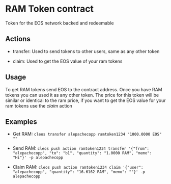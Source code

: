 # RAM Token contract
Token for the EOS network backed and redeemable

## Actions

* transfer: 
Used to send tokens to other users, same as any other token

* claim: Used to get the EOS value of your ram tokens

## Usage

To get RAM tokens send EOS to the contract address. Once you have RAM tokens you can used it as any other token. The price for this token will be similar or identical to the ram price, if you want to get the EOS value for your ram tokens use the _claim_ action

## Examples

- Get RAM: `cleos transfer alepachecopp ramtoken1234 "1000.0000 EOS" ""`

- Send RAM: `cleos push action ramtoken1234 transfer '{"from": "alepachecopp", "to": "b1", "quantity": "1.0000 RAM", "memo": "Hi"}' -p alepachecopp`

- Claim RAM: `cleos push action ramtoken1234 claim '{"user": "alepachecopp", "quantity": "16.6162 RAM", "memo": ""}' -p alepachecopp`
